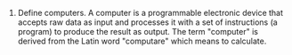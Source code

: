 1. Define computers.
A computer is a programmable electronic device that accepts raw data as input and
processes it with a set of instructions (a program) to produce the result as output. The
term "computer" is derived from the Latin word "computare" which means to
calculate.
